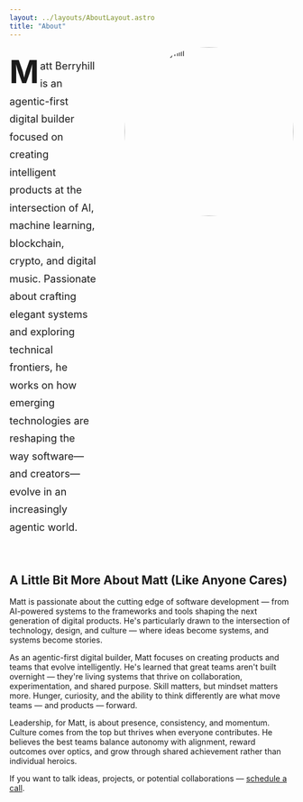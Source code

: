 ```yaml
---
layout: ../layouts/AboutLayout.astro
title: "About"
---
```


<div class="about-hero">
  <div class="about-intro">
    <p class="intro-text">
      <span class="drop-cap">M</span>att Berryhill is an agentic-first digital builder focused on creating intelligent products at the intersection of AI, machine learning, blockchain, crypto, and digital music. Passionate about crafting elegant systems and exploring technical frontiers, he works on how emerging technologies are reshaping the way software—and creators—evolve in an increasingly agentic world.
    </p>
  </div>

  <div class="about-image">
    <div class="image-fade-container">
      <img src="/matt_headshot.jpeg" alt="Matt Berryhill" class="headshot" />
      <img src="/avatar.png" alt="Matt Berryhill Avatar" class="avatar" />
    </div>
  </div>
</div>

## A Little Bit More About Matt (Like Anyone Cares)

Matt is passionate about the cutting edge of software development — from AI-powered systems to the frameworks and tools shaping the next generation of digital products. He's particularly drawn to the intersection of technology, design, and culture — where ideas become systems, and systems become stories.

As an agentic-first digital builder, Matt focuses on creating products and teams that evolve intelligently. He's learned that great teams aren't built overnight — they're living systems that thrive on collaboration, experimentation, and shared purpose. Skill matters, but mindset matters more. Hunger, curiosity, and the ability to think differently are what move teams — and products — forward.

Leadership, for Matt, is about presence, consistency, and momentum. Culture comes from the top but thrives when everyone contributes. He believes the best teams balance autonomy with alignment, reward outcomes over optics, and grow through shared achievement rather than individual heroics.

If you want to talk ideas, projects, or potential collaborations — <a href="https://www.linkedin.com/in/matthew-berryhill" target="_blank" rel="noopener noreferrer">schedule a call</a>.

<style>
  .about-hero {
    display: grid;
    grid-template-columns: 1fr 300px;
    gap: 3rem;
    align-items: start;
    margin-bottom: 3rem;
  }

  @media (max-width: 768px) {
    .about-hero {
      grid-template-columns: 1fr;
      gap: 2rem;
    }

    .about-image {
      order: -1;
    }
  }

  .intro-text {
    font-size: 1.125rem;
    line-height: 1.75;
    color: var(--fg-secondary);
  }

  .drop-cap {
    float: left;
    font-size: 3.5rem;
    line-height: 1;
    font-weight: 700;
    margin-right: 0.125rem;
    margin-top: -0.1rem;
    color: var(--foreground);
  }

  .image-fade-container {
    position: relative;
    width: 300px;
    height: 300px;
    margin: 0 auto;
    cursor: pointer;
  }

  .image-fade-container img {
    position: absolute;
    top: 0;
    left: 0;
    width: 100%;
    height: 100%;
    object-fit: cover;
    border-radius: 50%;
    transition: opacity 0.5s ease-in-out;
    border: 3px solid var(--border);
  }

  .headshot {
    opacity: 1;
    z-index: 2;
  }

  .avatar {
    opacity: 0;
    z-index: 1;
  }

  .image-fade-container:hover .headshot {
    opacity: 0;
  }

  .image-fade-container:hover .avatar {
    opacity: 1;
  }
</style>
